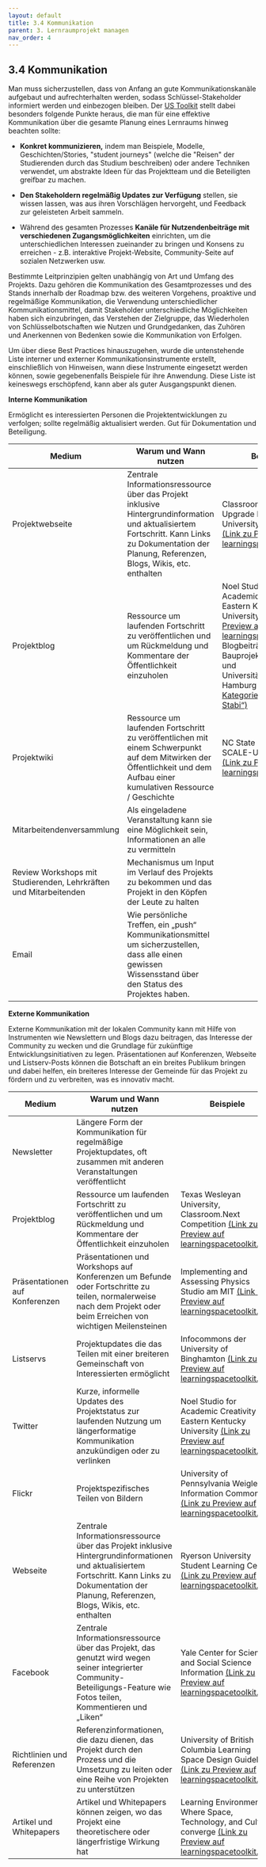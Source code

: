```yaml
---
layout: default
title: 3.4 Kommunikation
parent: 3. Lernraumprojekt managen
nav_order: 4
---
```


## 3.4 Kommunikation

Man muss sicherzustellen, dass von Anfang an gute
Kommunikationskanäle aufgebaut und aufrechterhalten werden, sodass Schlüssel-Stakeholder informiert werden und
einbezogen bleiben. Der [US Toolkit](../11_Referenzen.md) stellt dabei besonders folgende
Punkte heraus, die man für eine effektive Kommunikation über die gesamte
Planung eines Lernraums hinweg beachten sollte:

-   **Konkret kommunizieren,** indem man Beispiele, Modelle,
    Geschichten/Stories, "student journeys" (welche die "Reisen" der Studierenden durch das Studium beschreiben) oder andere Techniken verwendet,
    um abstrakte Ideen für das Projektteam und die Beteiligten greifbar
    zu machen.

-   **Den Stakeholdern regelmäßig Updates zur Verfügung** stellen, sie
    wissen lassen, was aus ihren Vorschlägen hervorgeht, und Feedback
    zur geleisteten Arbeit sammeln.

-   Während des gesamten Prozesses **Kanäle für Nutzendenbeiträge mit
    verschiedenen Zugangsmöglichkeiten** einrichten, um die
    unterschiedlichen Interessen zueinander zu bringen und Konsens zu
    erreichen - z.B. interaktive Projekt-Website, Community-Seite auf
    sozialen Netzwerken usw.

Bestimmte Leitprinzipien gelten unabhängig von Art und Umfang des
Projekts. Dazu gehören die Kommunikation des Gesamtprozesses und des
Stands innerhalb der Roadmap bzw. des weiteren Vorgehens, proaktive und
regelmäßige Kommunikation, die Verwendung unterschiedlicher
Kommunikationsmittel, damit Stakeholder unterschiedliche Möglichkeiten
haben sich einzubringen, das Verstehen der Zielgruppe, das
Wiederholen von Schlüsselbotschaften wie Nutzen und Grundgedanken, das
Zuhören und Anerkennen von Bedenken sowie die Kommunikation von
Erfolgen.

Um über diese Best Practices hinauszugehen, wurde die untenstehende
Liste interner und externer Kommunikationsinstrumente erstellt,
einschließlich von Hinweisen, wann diese Instrumente eingesetzt werden
können, sowie gegebenenfalls Beispiele für ihre Anwendung. Diese Liste
ist keineswegs erschöpfend, kann aber als guter Ausgangspunkt dienen. 

**Interne Kommunikation**

Ermöglicht es interessierten Personen die Projektentwicklungen zu
verfolgen; sollte regelmäßig aktualisiert werden. Gut für Dokumentation
und Beteiligung.

| Medium                                                       | Warum und Wann nutzen                                                                                                                                                                              | Beispiele                                                                                                                                                                                    |
|--------------------------------------------------------------|----------------------------------------------------------------------------------------------------------------------------------------------------------------------------------------------------|----------------------------------------------------------------------------------------------------------------------------------------------------------------------------------------------|
| Projektwebseite                                              | Zentrale Informationsressource über das Projekt inklusive Hintergrundinformation und aktualisiertem Fortschritt. Kann Links zu Dokumentation der Planung, Referenzen, Blogs, Wikis, etc. enthalten | Classroom Technology Upgrade Project der University of Arizona [(Link zu Preview auf learningspacetoolkit.org)](https://learningspacetoolkit.org/university-of-arizona-classroom-technology-upgrade-project-preview/index.html)                |
| Projektblog                                                  | Ressource um laufenden Fortschritt zu veröffentlichen und um Rückmeldung und Kommentare der Öffentlichkeit einzuholen                                                                              | Noel Studio for Academic Creativity der Eastern Kentucky University [(Link zu Preview auf learningspacetoolkit.org)](https://learningspacetoolkit.org/noel-studio-for-academic-creativity-at-eastern-kentucky-university-example/index.html)  Blogbeiträge zu Bauprojekte der Staats- und Universitätsbibliothek Hamburg [(Link zur Blog-Kategorie „Baustelle Stabi“)](https://blog.sub.uni-hamburg.de/?cat=10)  |
| Projektwiki                                                  | Ressource um laufenden Fortschritt zu veröffentlichen mit einem Schwerpunkt auf dem Mitwirken der Öffentlichkeit und dem Aufbau einer kumulativen Ressource / Geschichte                 | NC State University SCALE-Up Initiative [(Link zu Preview auf learningspacetoolkit.org)](https://learningspacetoolkit.org/nc-state-university-scale-up-initiative-example/index.html)                                                       |
| Mitarbeitendenversammlung                                      | Als eingeladene Veranstaltung kann sie eine Möglichkeit sein, Informationen an alle zu vermitteln                                                                                                  |                                                                                                                                                                                              |
| Review Workshops mit Studierenden, Lehrkräften und Mitarbeitenden | Mechanismus um Input im Verlauf des Projekts zu bekommen und das Projekt in den Köpfen der Leute zu halten                                                                                         |                                                                                                                                                                                              |
| Email                                                        | Wie persönliche Treffen, ein „push“ Kommunikationsmittel um sicherzustellen, dass alle einen gewissen Wissensstand über den Status des Projektes haben.                                            |                                                                                                                                                                                              |

**Externe Kommunikation**

Externe Kommunikation mit der lokalen Community kann mit Hilfe
von Instrumenten wie Newslettern und Blogs dazu beitragen, das Interesse
der Community zu wecken und die Grundlage für zukünftige
Entwicklungsinitiativen zu legen. Präsentationen auf Konferenzen,
Webseite und Listserv-Posts können die Botschaft an ein breites Publikum
bringen und dabei helfen, ein breiteres Interesse der Gemeinde für das
Projekt zu fördern und zu verbreiten, was es innovativ macht.

| Medium                         | Warum und Wann nutzen                                                                                                                                                                                | Beispiele                                                                                                                                                                                      |
|--------------------------------|------------------------------------------------------------------------------------------------------------------------------------------------------------------------------------------------------|------------------------------------------------------------------------------------------------------------------------------------------------------------------------------------------------|
| Newsletter                     | Längere Form der Kommunikation für regelmäßige Projektupdates, oft zusammen mit anderen Veranstaltungen veröffentlicht                                                                               |                                                                                                                                                                                                |
| Projektblog                    | Ressource um laufenden Fortschritt zu veröffentlichen und um Rückmeldung und Kommentare der Öffentlichkeit einzuholen                                                                                | Texas Wesleyan University, Classroom.Next Competition [(Link zu Preview auf learningspacetoolkit.org)](https://learningspacetoolkit.org/texas-wesleyan-university-classroom-next-competition-example/index.html)                              |
| Präsentationen auf Konferenzen | Präsentationen und Workshops auf Konferenzen um Befunde oder Fortschritte zu teilen, normalerweise nach dem Projekt oder beim Erreichen von wichtigen Meilensteinen                                  | Implementing and Assessing Physics Studio am MIT [(Link zu Preview auf learningspacetoolkit.org)](https://learningspacetoolkit.org/2488-2/index.html)                                                                                         |
| Listservs                      | Projektupdates die das Teilen mit einer breiteren Gemeinschaft von Interessierten ermöglicht                                                                                                         | Infocommons der University of Binghamton [(Link zu Preview auf learningspacetoolkit.org)](https://learningspacetoolkit.org/infocommons-example/index.html)                                                                                    |
| Twitter                        | Kurze, informelle Updates des Projektstatus zur laufenden Nutzung um längerformatige Kommunikation anzukündigen oder zu verlinken                                                                    | Noel Studio for Academic Creativity der Eastern Kentucky University [(Link zu Preview auf learningspacetoolkit.org)](https://learningspacetoolkit.org/noel-studio-for-academic-creativity-at-eastern-kentucky-university-example-2/index.html) |
| Flickr                         | Projektspezifisches Teilen von Bildern                                                                                                                                                               | University of Pennsylvania Weigle Information Commons [(Link zu Preview auf learningspacetoolkit.org)](https://learningspacetoolkit.org/university-of-pennsylvania-weigle-information-commons/index.html)                                     |
| Webseite                       | Zentrale Informationsressource über das Projekt inklusive Hintergrundinformationen und aktualisiertem Fortschritt. Kann Links zu Dokumentation der Planung, Referenzen, Blogs, Wikis, etc. enthalten | Ryerson University Student Learning Center [(Link zu Preview auf learningspacetoolkit.org)](https://learningspacetoolkit.org/ryerson-university-student-learning-center/index.html)                                                           |
| Facebook                       | Zentrale Informationsressource über das Projekt, das genutzt wird wegen seiner integrierter Community-Beteiligungs-Feature wie Fotos teilen, Kommentieren und „Liken“                                | Yale Center for Science and Social Science Information [(Link zu Preview auf learningspacetoolkit.org)](https://learningspacetoolkit.org/yale-center-for-science-and-social-science-information/index.html)                                   |
| Richtlinien und Referenzen     | Referenzinformationen, die dazu dienen, das Projekt durch den Prozess und die Umsetzung zu leiten oder eine Reihe von Projekten zu unterstützen                                                         | University of British Columbia Learning Space Design Guidelines [(Link zu Preview auf learningspacetoolkit.org)](https://learningspacetoolkit.org/university-of-british-columbia-learning-space-design-guidelines-example/index.html)         |
| Artikel und Whitepapers        | Artikel und Whitepapers können zeigen, wo das Projekt eine theoretischere oder längerfristige Wirkung hat                                                                                            | Learning Environments: Where Space, Technology, and Culture converge [(Link zu Preview auf learningspacetoolkit.org)](https://learningspacetoolkit.org/learning-environments-where-space-technology-and-culture-converge-example/index.html)  |
